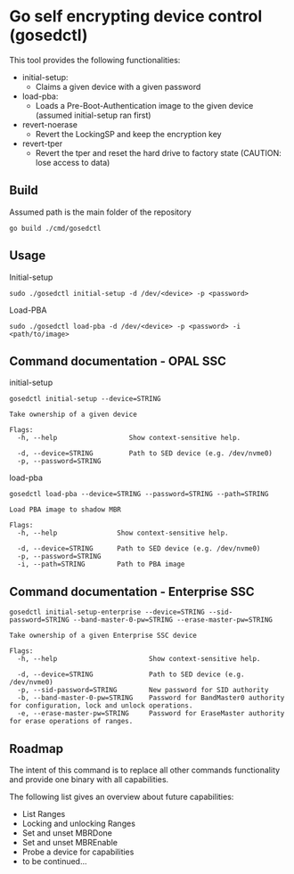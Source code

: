 # Go self encrypting device control (gosedctl)

This tool provides the following functionalities:
- initial-setup:
    - Claims a given device with a given password
- load-pba:
    - Loads a Pre-Boot-Authentication image to the given device (assumed initial-setup ran first)
- revert-noerase
  - Revert the LockingSP and keep the encryption key
- revert-tper
  - Revert the tper and reset the hard drive to factory state (CAUTION: lose access to data)

## Build
Assumed path is the main folder of the repository
```
go build ./cmd/gosedctl
```

## Usage
Initial-setup
```
sudo ./gosedctl initial-setup -d /dev/<device> -p <password>
```
Load-PBA
```
sudo ./gosedctl load-pba -d /dev/<device> -p <password> -i <path/to/image>
```

## Command documentation - OPAL SSC
initial-setup
```
gosedctl initial-setup --device=STRING

Take ownership of a given device

Flags:
  -h, --help                  Show context-sensitive help.

  -d, --device=STRING         Path to SED device (e.g. /dev/nvme0)
  -p, --password=STRING
```
load-pba
```
gosedctl load-pba --device=STRING --password=STRING --path=STRING

Load PBA image to shadow MBR

Flags:
  -h, --help               Show context-sensitive help.

  -d, --device=STRING      Path to SED device (e.g. /dev/nvme0)
  -p, --password=STRING
  -i, --path=STRING        Path to PBA image
```

## Command documentation - Enterprise SSC
```
gosedctl initial-setup-enterprise --device=STRING --sid-password=STRING --band-master-0-pw=STRING --erase-master-pw=STRING

Take ownership of a given Enterprise SSC device

Flags:
  -h, --help                       Show context-sensitive help.

  -d, --device=STRING              Path to SED device (e.g. /dev/nvme0)
  -p, --sid-password=STRING        New password for SID authority
  -b, --band-master-0-pw=STRING    Password for BandMaster0 authority for configuration, lock and unlock operations.
  -e, --erase-master-pw=STRING     Password for EraseMaster authority for erase operations of ranges.
```

## Roadmap
The intent of this command is to replace all other commands functionality and provide one binary with all capabilities.

The following list gives an overview about future capabilities:
- List Ranges
- Locking and unlocking Ranges
- Set and unset MBRDone
- Set and unset MBREnable
- Probe a device for capabilities
- to be continued...